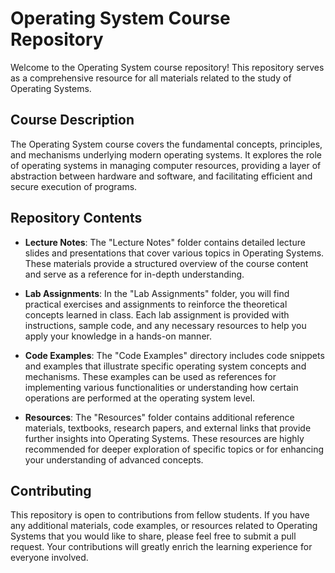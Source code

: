 # Operating System Course Repository

Welcome to the Operating System course repository! This repository serves as a comprehensive resource for all materials related to the study of Operating Systems.

## Course Description
The Operating System course covers the fundamental concepts, principles, and mechanisms underlying modern operating systems. It explores the role of operating systems in managing computer resources, providing a layer of abstraction between hardware and software, and facilitating efficient and secure execution of programs.

## Repository Contents
- **Lecture Notes**: The "Lecture Notes" folder contains detailed lecture slides and presentations that cover various topics in Operating Systems. These materials provide a structured overview of the course content and serve as a reference for in-depth understanding.

- **Lab Assignments**: In the "Lab Assignments" folder, you will find practical exercises and assignments to reinforce the theoretical concepts learned in class. Each lab assignment is provided with instructions, sample code, and any necessary resources to help you apply your knowledge in a hands-on manner.

- **Code Examples**: The "Code Examples" directory includes code snippets and examples that illustrate specific operating system concepts and mechanisms. These examples can be used as references for implementing various functionalities or understanding how certain operations are performed at the operating system level.

- **Resources**: The "Resources" folder contains additional reference materials, textbooks, research papers, and external links that provide further insights into Operating Systems. These resources are highly recommended for deeper exploration of specific topics or for enhancing your understanding of advanced concepts.

## Contributing
This repository is open to contributions from fellow students. If you have any additional materials, code examples, or resources related to Operating Systems that you would like to share, please feel free to submit a pull request. Your contributions will greatly enrich the learning experience for everyone involved.

